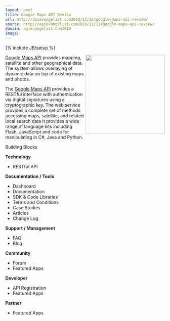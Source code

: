 ```yaml
---
layout: post
title: Google Maps API Review
url: http://apievangelist.com2010/12/12/google-maps-api-review/
source: http://apievangelist.com2010/12/12/google-maps-api-review/
domain: apievangelist.com2010
image: 
---
```

{% include JB/setup %}
<img src="http://www.masternewmedia.org/images/Google_maps_candlestick_map.gif" alt="" width="250" align="right" /><a href="http://code.google.com/apis/maps/index.html" target="_blank">Google Maps API</a> provides mapping, satellite and other geographical data.  The system allows overlaying of dynamic data on top of existing maps and photos.<p></p>
The <a href="http://code.google.com/apis/maps/index.html" target="_blank">Google Maps API</a> provides a RESTful interface with authentication via digital signatures using a cryptographic key.  The web service provides a complete set of methods accessing maps, satellite, and related local search data  It provides a wide range of language kits including Flash, JavaScript and code for manipulating in C#, Java and Python.<p></p>
Building Blocks<p></p>
<strong>Technology</strong>
<ul class="mainlist">
	<li>RESTful API</li>
</ul>
<strong>Documentation / Tools</strong>
<ul class="mainlist">
	<li>Dashboard</li>
	<li>Documentation</li>
	<li>SDK &amp; Code Libraries</li>
	<li>Terms and Conditions</li>
	<li>Case Studies</li>
	<li>Articles</li>
	<li>Change Log</li>
</ul>
<strong>Support / Management</strong>
<ul class="mainlist">
	<li>FAQ</li>
	<li>Blog</li>
</ul>
<strong>Community</strong>
<ul class="mainlist">
	<li>Forum</li>
	<li>Featured Apps</li>
</ul>
<strong>Developer</strong>
<ul class="mainlist">
	<li>API Registration</li>
	<li>Featured Apps</li>
</ul>
<strong>Partner</strong>
<ul class="mainlist">
	<li>Featured Apps</li>
</ul>
